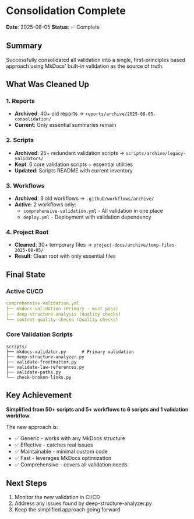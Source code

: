 # Consolidation Complete

**Date**: 2025-08-05
**Status**: ✅ Complete

## Summary

Successfully consolidated all validation into a single, first-principles based approach using MkDocs' built-in validation as the source of truth.

## What Was Cleaned Up

### 1. Reports
- **Archived**: 40+ old reports → `reports/archive/2025-08-05-consolidation/`
- **Current**: Only essential summaries remain

### 2. Scripts
- **Archived**: 25+ redundant validation scripts → `scripts/archive/legacy-validators/`
- **Kept**: 6 core validation scripts + essential utilities
- **Updated**: Scripts README with current inventory

### 3. Workflows
- **Archived**: 3 old workflows → `.github/workflows/archive/`
- **Active**: 2 workflows only:
  - `comprehensive-validation.yml` - All validation in one place
  - `deploy.yml` - Deployment with validation dependency

### 4. Project Root
- **Cleaned**: 30+ temporary files → `project-docs/archive/temp-files-2025-08-05/`
- **Result**: Clean root with only essential files

## Final State

### Active CI/CD
```yaml
comprehensive-validation.yml
├── mkdocs-validation (Primary - must pass)
├── deep-structure-analysis (Quality checks)
└── content-quality-checks (Quality checks)
```

### Core Validation Scripts
```
scripts/
├── mkdocs-validator.py      # Primary validation
├── deep-structure-analyzer.py
├── validate-frontmatter.py
├── validate-law-references.py
├── validate-paths.py
└── check-broken-links.py
```

## Key Achievement

**Simplified from 50+ scripts and 5+ workflows to 6 scripts and 1 validation workflow.**

The new approach is:
- ✅ Generic - works with any MkDocs structure
- ✅ Effective - catches real issues
- ✅ Maintainable - minimal custom code
- ✅ Fast - leverages MkDocs optimization
- ✅ Comprehensive - covers all validation needs

## Next Steps

1. Monitor the new validation in CI/CD
2. Address any issues found by deep-structure-analyzer.py
3. Keep the simplified approach going forward